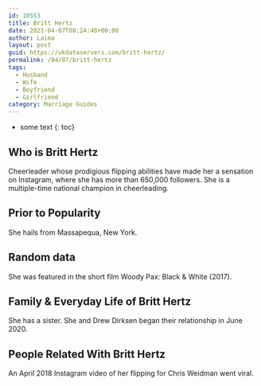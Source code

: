```yaml
---
id: 10553
title: Britt Hertz
date: 2021-04-07T08:24:48+00:00
author: Laima
layout: post
guid: https://ukdataservers.com/britt-hertz/
permalink: /04/07/britt-hertz
tags:
  - Husband
  - Wife
  - Boyfriend
  - Girlfriend
category: Marriage Guides
---
```


* some text
{: toc}


## Who is Britt Hertz
                  
                  
                  
Cheerleader whose prodigious flipping abilities have made her a sensation on Instagram, where she has more than 650,000 followers. She is a multiple-time national champion in cheerleading. 
                  
              
            
              
            
                
                
                
## Prior to Popularity
                  
                  
                  
She hails from Massapequa, New York. 
                  
              
            
              
            
                
                
                
## Random data
                  
                  
                  
She was featured in the short film Woody Pax: Black & White (2017). 
                  
              
            
              
            
                
                
                
## Family & Everyday Life of Britt Hertz
                  
                  
                  
She has a sister. She and Drew Dirksen began their relationship in June 2020.
                  
              
            
              
            
                
                
                
## People Related With Britt Hertz
                  
                  
                  
An April 2018 Instagram video of her flipping for Chris Weidman went viral. 
                  
              
            
              
            
                
              
            
              
              
            
            
              
            
          
          
          